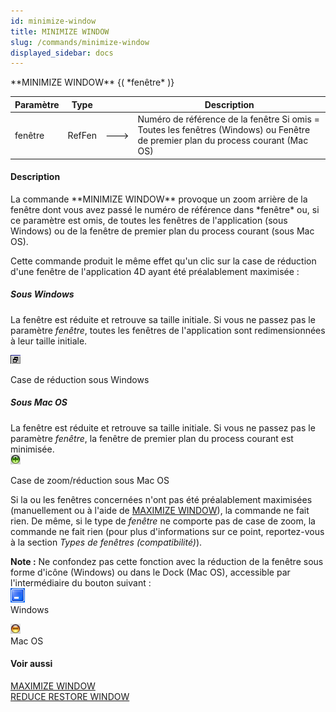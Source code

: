 ```yaml
---
id: minimize-window
title: MINIMIZE WINDOW
slug: /commands/minimize-window
displayed_sidebar: docs
---
```


<!--REF #_command_.MINIMIZE WINDOW.Syntax-->**MINIMIZE WINDOW** {( *fenêtre* )}<!-- END REF-->
<!--REF #_command_.MINIMIZE WINDOW.Params-->
| Paramètre | Type |  | Description |
| --- | --- | --- | --- |
| fenêtre | RefFen | &#x1F852; | Numéro de référence de la fenêtre Si omis = Toutes les fenêtres (Windows) ou Fenêtre de premier plan du process courant (Mac OS) |

<!-- END REF-->

#### Description 

<!--REF #_command_.MINIMIZE WINDOW.Summary-->La commande **MINIMIZE WINDOW** provoque un zoom arrière de la fenêtre dont vous avez passé le numéro de référence dans *fenêtre* ou, si ce paramètre est omis, de toutes les fenêtres de l'application (sous Windows) ou de la fenêtre de premier plan du process courant (sous Mac OS).<!-- END REF-->

Cette commande produit le même effet qu'un clic sur la case de réduction d'une fenêtre de l'application 4D ayant été préalablement maximisée : 

##### Sous Windows 

La fenêtre est réduite et retrouve sa taille initiale. Si vous ne passez pas le paramètre *fenêtre*, toutes les fenêtres de l'application sont redimensionnées à leur taille initiale.

![](../assets/en/commands/pict39369.fr.png)

Case de réduction sous Windows

##### Sous Mac OS 

La fenêtre est réduite et retrouve sa taille initiale. Si vous ne passez pas le paramètre *fenêtre*, la fenêtre de premier plan du process courant est minimisée.   
![](../assets/en/commands/pict39370.fr.png)

Case de zoom/réduction sous Mac OS 

Si la ou les fenêtres concernées n'ont pas été préalablement maximisées (manuellement ou à l'aide de [MAXIMIZE WINDOW](maximize-window.md)), la commande ne fait rien. De même, si le type de *fenêtre* ne comporte pas de case de zoom, la commande ne fait rien (pour plus d'informations sur ce point, reportez-vous à la section *Types de fenêtres (compatibilité)*). 

**Note :** Ne confondez pas cette fonction avec la réduction de la fenêtre sous forme d'icône (Windows) ou dans le Dock (Mac OS), accessible par l'intermédiaire du bouton suivant :  
![](../assets/en/commands/pict39371.fr.png)  
Windows

![](../assets/en/commands/pict39372.fr.png)  
Mac OS

#### Voir aussi 

[MAXIMIZE WINDOW](maximize-window.md)  
[REDUCE RESTORE WINDOW](reduce-restore-window.md)  